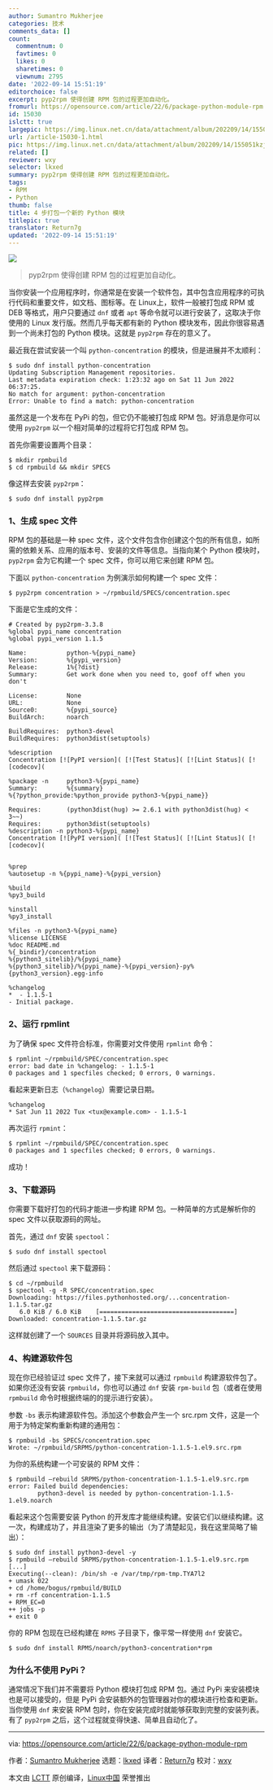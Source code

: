 ```yaml
---
author: Sumantro Mukherjee
categories: 技术
comments_data: []
count:
  commentnum: 0
  favtimes: 0
  likes: 0
  sharetimes: 0
  viewnum: 2795
date: '2022-09-14 15:51:19'
editorchoice: false
excerpt: pyp2rpm 使得创建 RPM 包的过程更加自动化。
fromurl: https://opensource.com/article/22/6/package-python-module-rpm
id: 15030
islctt: true
largepic: https://img.linux.net.cn/data/attachment/album/202209/14/155051kzjuzhzvmllmv2b5.jpg
url: /article-15030-1.html
pic: https://img.linux.net.cn/data/attachment/album/202209/14/155051kzjuzhzvmllmv2b5.jpg.thumb.jpg
related: []
reviewer: wxy
selector: lkxed
summary: pyp2rpm 使得创建 RPM 包的过程更加自动化。
tags:
- RPM
- Python
thumb: false
title: 4 步打包一个新的 Python 模块
titlepic: true
translator: Return7g
updated: '2022-09-14 15:51:19'
---
```


![](/data/attachment/album/202209/14/155051kzjuzhzvmllmv2b5.jpg)



> 
> pyp2rpm 使得创建 RPM 包的过程更加自动化。
> 
> 
> 


当你安装一个应用程序时，你通常是在安装一个软件包，其中包含应用程序的可执行代码和重要文件，如文档、图标等。在 Linux上，软件一般被打包成 RPM 或 DEB 等格式，用户只要通过 `dnf` 或者 `apt` 等命令就可以进行安装了，这取决于你使用的 Linux 发行版。然而几乎每天都有新的 Python 模块发布，因此你很容易遇到一个尚未打包的 Python 模块。这就是 `pyp2rpm` 存在的意义了。


最近我在尝试安装一个叫 `python-concentration` 的模块，但是进展并不太顺利：



```
$ sudo dnf install python-concentration
Updating Subscription Management repositories.
Last metadata expiration check: 1:23:32 ago on Sat 11 Jun 2022 06:37:25.
No match for argument: python-concentration
Error: Unable to find a match: python-concentration

```

虽然这是一个发布在 PyPi 的包，但它仍不能被打包成 RPM 包。好消息是你可以使用 `pyp2rpm` 以一个相对简单的过程将它打包成 RPM 包。


首先你需要设置两个目录：



```
$ mkdir rpmbuild
$ cd rpmbuild && mkdir SPECS

```

像这样去安装 `pyp2rpm`：



```
$ sudo dnf install pyp2rpm

```

### 1、生成 spec 文件


RPM 包的基础是一种 spec 文件，这个文件包含你创建这个包的所有信息，如所需的依赖关系、应用的版本号、安装的文件等信息。当指向某个 Python 模块时，`pyp2rpm` 会为它构建一个 spec 文件，你可以用它来创建 RPM 包。


下面以 `python-concentration` 为例演示如何构建一个 spec 文件：



```
$ pyp2rpm concentration > ~/rpmbuild/SPECS/concentration.spec

```

下面是它生成的文件：



```
# Created by pyp2rpm-3.3.8
%global pypi_name concentration
%global pypi_version 1.1.5

Name:           python-%{pypi_name}
Version:        %{pypi_version}
Release:        1%{?dist}
Summary:        Get work done when you need to, goof off when you don't

License:        None
URL:            None
Source0:        %{pypi_source}
BuildArch:      noarch

BuildRequires:  python3-devel
BuildRequires:  python3dist(setuptools)

%description
Concentration [![PyPI version]( [![Test Status]( [![Lint Status]( [![codecov](

%package -n     python3-%{pypi_name}
Summary:        %{summary}
%{?python_provide:%python_provide python3-%{pypi_name}}

Requires:       (python3dist(hug) >= 2.6.1 with python3dist(hug) < 3~~)
Requires:       python3dist(setuptools)
%description -n python3-%{pypi_name}
Concentration [![PyPI version]( [![Test Status]( [![Lint Status]( [![codecov](


%prep
%autosetup -n %{pypi_name}-%{pypi_version}

%build
%py3_build

%install
%py3_install

%files -n python3-%{pypi_name}
%license LICENSE
%doc README.md
%{_bindir}/concentration
%{python3_sitelib}/%{pypi_name}
%{python3_sitelib}/%{pypi_name}-%{pypi_version}-py%{python3_version}.egg-info

%changelog
*  - 1.1.5-1
- Initial package.

```

### 2、运行 rpmlint


为了确保 spec 文件符合标准，你需要对文件使用 `rpmlint` 命令：



```
$ rpmlint ~/rpmbuild/SPEC/concentration.spec
error: bad date in %changelog: - 1.1.5-1
0 packages and 1 specfiles checked; 0 errors, 0 warnings.

```

看起来更新日志（`%changelog`）需要记录日期。



```
%changelog
* Sat Jun 11 2022 Tux <tux@example.com> - 1.1.5-1

```

再次运行 `rpmint`：



```
$ rpmlint ~/rpmbuild/SPEC/concentration.spec
0 packages and 1 specfiles checked; 0 errors, 0 warnings.

```

成功！


### 3、下载源码


你需要下载好打包的代码才能进一步构建 RPM 包。一种简单的方式是解析你的 spec 文件以获取源码的网址。


首先，通过 `dnf` 安装 `spectool`：



```
$ sudo dnf install spectool

```

然后通过 `spectool` 来下载源码：



```
$ cd ~/rpmbuild
$ spectool -g -R SPEC/concentration.spec
Downloading: https://files.pythonhosted.org/...concentration-1.1.5.tar.gz
   6.0 KiB / 6.0 KiB    [=====================================]
Downloaded: concentration-1.1.5.tar.gz

```

这样就创建了一个 `SOURCES` 目录并将源码放入其中。


### 4、构建源软件包


现在你已经验证过 spec 文件了，接下来就可以通过 `rpmbuild` 构建源软件包了。如果你还没有安装 `rpmbuild`，你也可以通过 `dnf` 安装 `rpm-build` 包（或者在使用 `rpmbuild` 命令时根据终端的的提示进行安装）。


参数 `-bs` 表示构建源软件包。添加这个参数会产生一个 src.rpm 文件，这是一个用于为特定架构重新构建的通用包：



```
$ rpmbuild -bs SPECS/concentration.spec
Wrote: ~/rpmbuild/SRPMS/python-concentration-1.1.5-1.el9.src.rpm

```

为你的系统构建一个可安装的 RPM 文件：



```
$ rpmbuild –rebuild SRPMS/python-concentration-1.1.5-1.el9.src.rpm
error: Failed build dependencies:
        python3-devel is needed by python-concentration-1.1.5-1.el9.noarch

```

看起来这个包需要安装 Python 的开发库才能继续构建。安装它们以继续构建。这一次，构建成功了，并且渲染了更多的输出（为了清楚起见，我在这里简略了输出）：



```
$ sudo dnf install python3-devel -y
$ rpmbuild –rebuild SRPMS/python-concentration-1.1.5-1.el9.src.rpm
[...]
Executing(--clean): /bin/sh -e /var/tmp/rpm-tmp.TYA7l2
+ umask 022
+ cd /home/bogus/rpmbuild/BUILD
+ rm -rf concentration-1.1.5
+ RPM_EC=0
++ jobs -p
+ exit 0

```

你的 RPM 包现在已经构建在 `RPMS` 子目录下，像平常一样使用 `dnf` 安装它。



```
$ sudo dnf install RPMS/noarch/python3-concentration*rpm

```

### 为什么不使用 PyPi？


通常情况下我们并不需要将 Python 模块打包成 RPM 包。通过 PyPi 来安装模块也是可以接受的，但是 PyPi 会安装额外的包管理器对你的模块进行检查和更新。当你使用 `dnf` 来安装 RPM 包时，你在安装完成时就能够获取到完整的安装列表。有了 `pyp2rpm` 之后，这个过程就变得快速、简单且自动化了。




---


via: <https://opensource.com/article/22/6/package-python-module-rpm>


作者：[Sumantro Mukherjee](https://opensource.com/users/sumantro) 选题：[lkxed](https://github.com/lkxed) 译者：[Return7g](https://github.com/Return7g) 校对：[wxy](https://github.com/wxy)


本文由 [LCTT](https://github.com/LCTT/TranslateProject) 原创编译，[Linux中国](https://linux.cn/) 荣誉推出